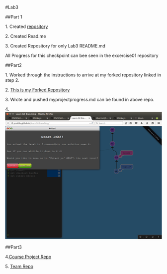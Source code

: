 #Lab3

##Part 1

1\. Created [repository](https://github.com/Nberton/excercise01)

2\. Created Read.me

3\. Created Repository for only Lab3 README.md

All Progress for this checkpoint can bee seen in the excercise01 repository


##Part2

1\. Worked through the instructions to arrive at my forked repository linked in step 2. 

2\. [This is my Forked Repository](https://github.com/Nberton/Spoon-Knife.git)

3\. Wrote and pushed myprojectprogress.md can be found in above repo.

4\. ![Picture of end of Level 4](GitLearningScreenshot.png)

##Part3

4\.[Course Project Repo](https://github.com/Nberton/courseproject)

5\. [Team Repo](https://github.com/sarahabrahamson/Story)
